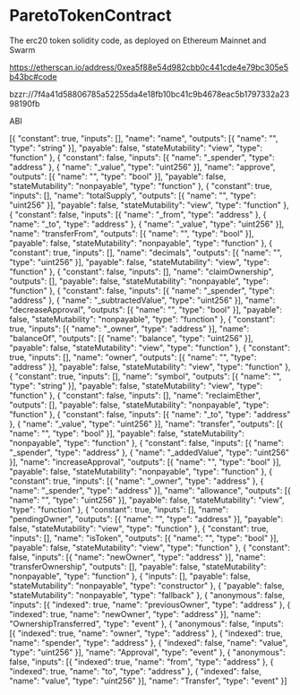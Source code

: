 # ParetoTokenContract
The erc20 token solidity code, as deployed on Ethereum Mainnet and Swarm

https://etherscan.io/address/0xea5f88e54d982cbb0c441cde4e79bc305e5b43bc#code

bzzr://7f4a41d58806785a52255da4e18fb10bc41c9b4678eac5b1797332a2398190fb

ABI

[{
	"constant": true,
	"inputs": [],
	"name": "name",
	"outputs": [{
		"name": "",
		"type": "string"
	}],
	"payable": false,
	"stateMutability": "view",
	"type": "function"
}, {
	"constant": false,
	"inputs": [{
		"name": "_spender",
		"type": "address"
	}, {
		"name": "_value",
		"type": "uint256"
	}],
	"name": "approve",
	"outputs": [{
		"name": "",
		"type": "bool"
	}],
	"payable": false,
	"stateMutability": "nonpayable",
	"type": "function"
}, {
	"constant": true,
	"inputs": [],
	"name": "totalSupply",
	"outputs": [{
		"name": "",
		"type": "uint256"
	}],
	"payable": false,
	"stateMutability": "view",
	"type": "function"
}, {
	"constant": false,
	"inputs": [{
		"name": "_from",
		"type": "address"
	}, {
		"name": "_to",
		"type": "address"
	}, {
		"name": "_value",
		"type": "uint256"
	}],
	"name": "transferFrom",
	"outputs": [{
		"name": "",
		"type": "bool"
	}],
	"payable": false,
	"stateMutability": "nonpayable",
	"type": "function"
}, {
	"constant": true,
	"inputs": [],
	"name": "decimals",
	"outputs": [{
		"name": "",
		"type": "uint256"
	}],
	"payable": false,
	"stateMutability": "view",
	"type": "function"
}, {
	"constant": false,
	"inputs": [],
	"name": "claimOwnership",
	"outputs": [],
	"payable": false,
	"stateMutability": "nonpayable",
	"type": "function"
}, {
	"constant": false,
	"inputs": [{
		"name": "_spender",
		"type": "address"
	}, {
		"name": "_subtractedValue",
		"type": "uint256"
	}],
	"name": "decreaseApproval",
	"outputs": [{
		"name": "",
		"type": "bool"
	}],
	"payable": false,
	"stateMutability": "nonpayable",
	"type": "function"
}, {
	"constant": true,
	"inputs": [{
		"name": "_owner",
		"type": "address"
	}],
	"name": "balanceOf",
	"outputs": [{
		"name": "balance",
		"type": "uint256"
	}],
	"payable": false,
	"stateMutability": "view",
	"type": "function"
}, {
	"constant": true,
	"inputs": [],
	"name": "owner",
	"outputs": [{
		"name": "",
		"type": "address"
	}],
	"payable": false,
	"stateMutability": "view",
	"type": "function"
}, {
	"constant": true,
	"inputs": [],
	"name": "symbol",
	"outputs": [{
		"name": "",
		"type": "string"
	}],
	"payable": false,
	"stateMutability": "view",
	"type": "function"
}, {
	"constant": false,
	"inputs": [],
	"name": "reclaimEther",
	"outputs": [],
	"payable": false,
	"stateMutability": "nonpayable",
	"type": "function"
}, {
	"constant": false,
	"inputs": [{
		"name": "_to",
		"type": "address"
	}, {
		"name": "_value",
		"type": "uint256"
	}],
	"name": "transfer",
	"outputs": [{
		"name": "",
		"type": "bool"
	}],
	"payable": false,
	"stateMutability": "nonpayable",
	"type": "function"
}, {
	"constant": false,
	"inputs": [{
		"name": "_spender",
		"type": "address"
	}, {
		"name": "_addedValue",
		"type": "uint256"
	}],
	"name": "increaseApproval",
	"outputs": [{
		"name": "",
		"type": "bool"
	}],
	"payable": false,
	"stateMutability": "nonpayable",
	"type": "function"
}, {
	"constant": true,
	"inputs": [{
		"name": "_owner",
		"type": "address"
	}, {
		"name": "_spender",
		"type": "address"
	}],
	"name": "allowance",
	"outputs": [{
		"name": "",
		"type": "uint256"
	}],
	"payable": false,
	"stateMutability": "view",
	"type": "function"
}, {
	"constant": true,
	"inputs": [],
	"name": "pendingOwner",
	"outputs": [{
		"name": "",
		"type": "address"
	}],
	"payable": false,
	"stateMutability": "view",
	"type": "function"
}, {
	"constant": true,
	"inputs": [],
	"name": "isToken",
	"outputs": [{
		"name": "",
		"type": "bool"
	}],
	"payable": false,
	"stateMutability": "view",
	"type": "function"
}, {
	"constant": false,
	"inputs": [{
		"name": "newOwner",
		"type": "address"
	}],
	"name": "transferOwnership",
	"outputs": [],
	"payable": false,
	"stateMutability": "nonpayable",
	"type": "function"
}, {
	"inputs": [],
	"payable": false,
	"stateMutability": "nonpayable",
	"type": "constructor"
}, {
	"payable": false,
	"stateMutability": "nonpayable",
	"type": "fallback"
}, {
	"anonymous": false,
	"inputs": [{
		"indexed": true,
		"name": "previousOwner",
		"type": "address"
	}, {
		"indexed": true,
		"name": "newOwner",
		"type": "address"
	}],
	"name": "OwnershipTransferred",
	"type": "event"
}, {
	"anonymous": false,
	"inputs": [{
		"indexed": true,
		"name": "owner",
		"type": "address"
	}, {
		"indexed": true,
		"name": "spender",
		"type": "address"
	}, {
		"indexed": false,
		"name": "value",
		"type": "uint256"
	}],
	"name": "Approval",
	"type": "event"
}, {
	"anonymous": false,
	"inputs": [{
		"indexed": true,
		"name": "from",
		"type": "address"
	}, {
		"indexed": true,
		"name": "to",
		"type": "address"
	}, {
		"indexed": false,
		"name": "value",
		"type": "uint256"
	}],
	"name": "Transfer",
	"type": "event"
}]
